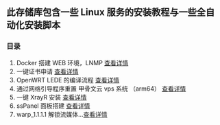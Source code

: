 ## 此存储库包含一些 Linux 服务的安装教程与一些全自动化安装脚本

### 目录

1. Docker 搭建 WEB 环境，LNMP [查看详情](https://github.com/Sam-Mey/some_project/tree/main/Docker-LNMP)
2. 一键证书申请 [查看详情](https://github.com/Sam-Mey/Documentation/tree/main/XrayR)
3. OpenWRT LEDE 的编译流程 [查看详情](https://github.com/Sam-Mey/Documentation/tree/main/XrayR)
4. 通过网络引导程序重置 甲骨文云 vps 系统 （arm64） [查看详情]()
5. 一键 XrayR 安装 [查看详情](https://github.com/Sam-Mey/Documentation/tree/main/XrayR)
6. ssPanel 面板搭建 [查看详情]()
7. warp_1.1.1.1 解锁流媒体...[查看详情]()
